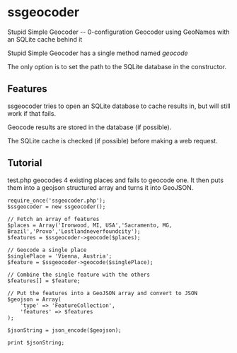 ssgeocoder
==========

Stupid Simple Geocoder -- 0-configuration Geocoder using GeoNames with an SQLite cache behind it

Stupid Simple Geocoder has a single method named _geocode_

The only option is to set the path to the SQLite database in the constructor. 

Features
--------

ssgeocoder tries to open an SQLite database to cache results in, but will still work if that fails.

Geocode results are stored in the database (if possible).

The SQLite cache is checked (if possible) before making a web request.


Tutorial
--------

test.php geocodes 4 existing places and fails to geocode one. It then puts 
them into a geojson structured array and turns it into GeoJSON.

    require_once('ssgeocoder.php');
    $ssgeocoder = new ssgeocoder();

    // Fetch an array of features
    $places = Array('Ironwood, MI, USA','Sacramento, MG, Brazil','Provo','Lostlandneverfoundcity');
    $features = $ssgeocoder->geocode($places);

    // Geocode a single place
    $singlePlace = 'Vienna, Austria';
    $feature = $ssgeocoder->geocode($singlePlace);

    // Combine the single feature with the others
    $features[] = $feature;

    // Put the features into a GeoJSON array and convert to JSON
    $geojson = Array(
        'type' => 'FeatureCollection',
        'features' => $features
    );

    $jsonString = json_encode($geojson);

    print $jsonString;
